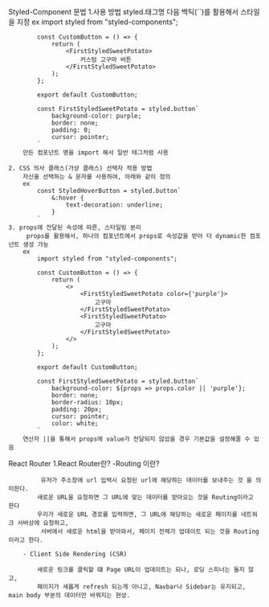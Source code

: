 Styled-Component 문법
    1.사용 방법
        styled.태그명 다음 백틱(``)를 활용해서 스타일을 지정
        ex
           import styled from "styled-components";

            const CustomButton = () => {
                return (
                    <FirstStyledSweetPotato>
                        커스텀 고구마 버튼
                    </FirstStyledSweetPotato>
                );
            };

            export default CustomButton;

            const FirstStyledSweetPotato = styled.button`
                background-color: purple;
                border: none;
                padding: 0;
                cursor: pointer;
            `
        만든 컴포넌트 명을 import 해서 일반 태그처럼 사용
    
    2. CSS 의사 클래스(가상 클래스) 선택자 적용 방법
        자신을 선택하는 & 문자를 사용하여, 아래와 같이 정의
        ex
            const StyledHoverButton = styled.button`
                &:hover {
                    text-decoration: underline;
                }
            `
    3. props에 전달된 속성에 따른, 스타일링 분리
         props를 활용해서, 하나의 컴포넌트에서 props로 속성값을 받아 더 dynamic한 컴포넌트 생성 가능
        ex
            import styled from "styled-components";

            const CustomButton = () => {
                return (
                    <>
                        <FirstStyledSweetPotato color={'purple'}>
                            고구마
                        </FirstStyledSweetPotato>
                        <FirstStyledSweetPotato>
                            고구마
                        </FirstStyledSweetPotato>
                    </>
                );
            };

            export default CustomButton;

            const FirstStyledSweetPotato = styled.button`
                background-color: ${props => props.color || 'purple'};
                border: none;
                border-radius: 10px;
                padding: 20px;
                cursor: pointer;
                color: white;
            `
        연산자 ||을 통해서 props에 value가 전달되지 않았을 경우 기본값을 설정해줄 수 있음



React Router
    1.React Router란?
        -Routing 이란?
        
             유저가 주소창에 url 입력시 요청된 url에 해당하는 데이터를 보내주는 것 을 의미한다.
            새로운 URL을 요청하면 그 URL에 맞는 데이터를 받아오는 것을 Routing이라고 한다
            우리가 새로운 URL 경로를 입력하면, 그 URL에 해당하는 새로운 페이지를 네트워크 서버상에 요청하고,
             서버에서 새로운 html을 받아와서, 페이지 전체가 업데이트 되는 것을 Routing이라고 한다.
        
        - Client Side Rendering (CSR)
        
            새로운 링크를 클릭할 떄 Page URL이 업데이트는 되나, 로딩 스피너는 돌지 않고,
            페이지가 새롭게 refresh 되는게 아니고, Navbar나 Sidebar는 유지되고, main body 부분의 데이터만 바꿔지는 현상.



